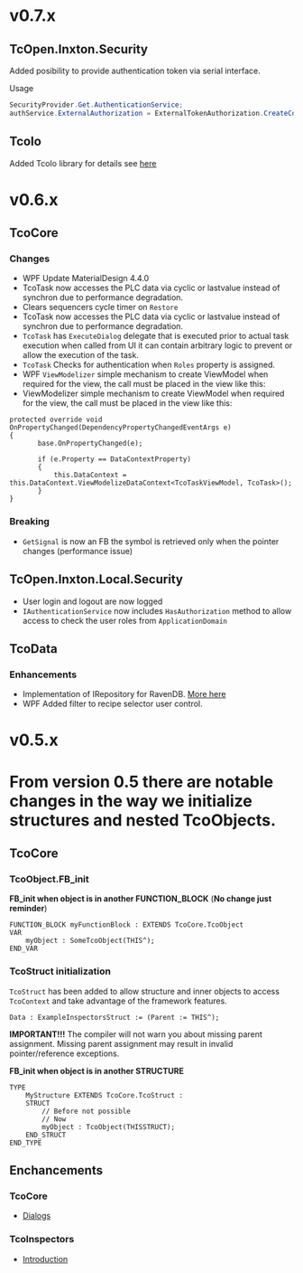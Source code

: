 # v0.7.x

## TcOpen.Inxton.Security

Added posibility to provide authentication token via serial interface.

Usage

~~~C#
SecurityProvider.Get.AuthenticationService;
authService.ExternalAuthorization = ExternalTokenAuthorization.CreateComReader("COM3");
~~~

## TcoIo

Added TcoIo library for details see [here](https://github.com/TcOpenGroup/TcOpen/tree/dev/src/TcoIo)

# v0.6.x

## TcoCore

### Changes
- WPF Update MaterialDesign 4.4.0
- TcoTask now accesses the PLC data via cyclic or lastvalue instead of synchron due to performance degradation.
- Clears sequencers cycle timer on `Restore`
- TcoTask now accesses the PLC data via cyclic or lastvalue instead of synchron due to performance degradation.
- `TcoTask` has `ExecuteDialog` delegate that is executed prior to actual task execution when called from UI it can contain arbitrary logic to prevent or allow the execution of the task.
- `TcoTask` Checks for authentication when `Roles` property is assigned.
- WPF `ViewModelizer` simple mechanism to create ViewModel when required for the view, the call must be placed in the view like this:
- ViewModelizer simple mechanism to create ViewModel when required for the view, the call must be placed in the view like this:

~~~
protected override void OnPropertyChanged(DependencyPropertyChangedEventArgs e)
{
       base.OnPropertyChanged(e);

       if (e.Property == DataContextProperty)
       {                
           this.DataContext = this.DataContext.ViewModelizeDataContext<TcoTaskViewModel, TcoTask>();
       }
}
~~~

### Breaking
- `GetSignal` is now an FB the symbol is retrieved only when the pointer changes (performance issue)


## TcOpen.Inxton.Local.Security

- User login and logout are now logged
- `IAuthenticationService` now includes `HasAuthorization` method to allow access to check the user roles from `ApplicationDomain`

## TcoData

### Enhancements

- Implementation of IRepository for RavenDB. [More here](https://github.com/TcOpenGroup/TcOpen/tree/dev/src/TcoData/src/Repository/RavenDb#readme)
- WPF Added filter to recipe selector user control.

# v0.5.x

# From version 0.5 there are notable changes in the way we initialize structures and nested TcoObjects.

## TcoCore

### TcoObject.FB_init 

**FB_init when object is in another FUNCTION_BLOCK**
(**No change just reminder**)

~~~
FUNCTION_BLOCK myFunctionBlock : EXTENDS TcoCore.TcoObject
VAR    
    myObject : SomeTcoObject(THIS^); 
END_VAR    
~~~

### TcoStruct initialization

`TcoStruct` has been added to allow structure and inner objects to access `TcoContext` and take advantage of the framework features.

~~~
Data : ExampleInspectorsStruct := (Parent := THIS^);
~~~

**IMPORTANT!!!** The compiler will not warn you about missing parent assignment. Missing parent assignment may result in invalid pointer/reference exceptions.

**FB_init when object is in another STRUCTURE**

~~~
TYPE
    MyStructure EXTENDS TcoCore.TcoStruct :
    STRUCT
        // Before not possible         
        // Now
        myObject : TcoObject(THISSTRUCT);
    END_STRUCT
END_TYPE
~~~



## Enchancements

### TcoCore

- [Dialogs](https://docs.tcopengroup.org/articles/TcOpenFramework/TcoCore/TcoDialogs.html)

### TcoInspectors
-  [Introduction](https://docs.tcopengroup.org/articles/TcOpenFramework/TcoInspectors/Introduction.html)


